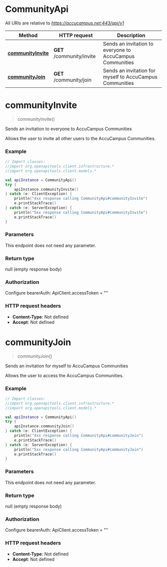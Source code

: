 # CommunityApi

All URIs are relative to *https://accucampus.net:443/api/v1*

Method | HTTP request | Description
------------- | ------------- | -------------
[**communityInvite**](CommunityApi.md#communityInvite) | **GET** /community/invite | Sends an invitation to everyone to AccuCampus Communities
[**communityJoin**](CommunityApi.md#communityJoin) | **GET** /community/join | Sends an invitation for myself to AccuCampus Communities


<a name="communityInvite"></a>
# **communityInvite**
> communityInvite()

Sends an invitation to everyone to AccuCampus Communities

Allows the user to invite all other users to the AccuCampus Communities.

### Example
```kotlin
// Import classes:
//import org.openapitools.client.infrastructure.*
//import org.openapitools.client.models.*

val apiInstance = CommunityApi()
try {
    apiInstance.communityInvite()
} catch (e: ClientException) {
    println("4xx response calling CommunityApi#communityInvite")
    e.printStackTrace()
} catch (e: ServerException) {
    println("5xx response calling CommunityApi#communityInvite")
    e.printStackTrace()
}
```

### Parameters
This endpoint does not need any parameter.

### Return type

null (empty response body)

### Authorization


Configure bearerAuth:
    ApiClient.accessToken = ""

### HTTP request headers

 - **Content-Type**: Not defined
 - **Accept**: Not defined

<a name="communityJoin"></a>
# **communityJoin**
> communityJoin()

Sends an invitation for myself to AccuCampus Communities

Allows the user to access the AccuCampus Communities.

### Example
```kotlin
// Import classes:
//import org.openapitools.client.infrastructure.*
//import org.openapitools.client.models.*

val apiInstance = CommunityApi()
try {
    apiInstance.communityJoin()
} catch (e: ClientException) {
    println("4xx response calling CommunityApi#communityJoin")
    e.printStackTrace()
} catch (e: ServerException) {
    println("5xx response calling CommunityApi#communityJoin")
    e.printStackTrace()
}
```

### Parameters
This endpoint does not need any parameter.

### Return type

null (empty response body)

### Authorization


Configure bearerAuth:
    ApiClient.accessToken = ""

### HTTP request headers

 - **Content-Type**: Not defined
 - **Accept**: Not defined

